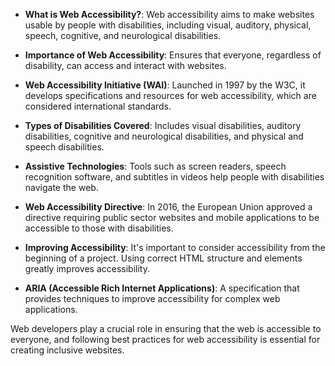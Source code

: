 - **What is Web Accessibility?**: Web accessibility aims to make websites usable by people with disabilities, including visual, auditory, physical, speech, cognitive, and neurological disabilities.

- **Importance of Web Accessibility**: Ensures that everyone, regardless of disability, can access and interact with websites.

- **Web Accessibility Initiative (WAI)**: Launched in 1997 by the W3C, it develops specifications and resources for web accessibility, which are considered international standards.

- **Types of Disabilities Covered**: Includes visual disabilities, auditory disabilities, cognitive and neurological disabilities, and physical and speech disabilities.

- **Assistive Technologies**: Tools such as screen readers, speech recognition software, and subtitles in videos help people with disabilities navigate the web.

- **Web Accessibility Directive**: In 2016, the European Union approved a directive requiring public sector websites and mobile applications to be accessible to those with disabilities.

- **Improving Accessibility**: It's important to consider accessibility from the beginning of a project. Using correct HTML structure and elements greatly improves accessibility.

- **ARIA (Accessible Rich Internet Applications)**: A specification that provides techniques to improve accessibility for complex web applications.

Web developers play a crucial role in ensuring that the web is accessible to everyone, and following best practices for web accessibility is essential for creating inclusive websites.
